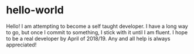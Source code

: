 # hello-world

Hello! I am attempting to become a self taught developer. I have a long way to go, but once I commit to something, I stick with it until
I am fluent. I hope to be a real developer by April of 2018/19. Any and all help is always appreciated!
